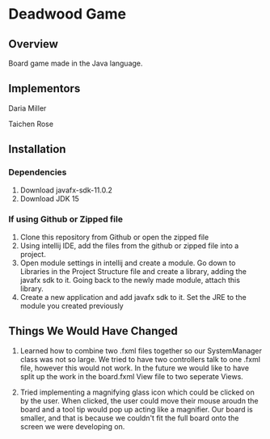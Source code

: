 # Deadwood Game

## Overview

Board game made in the Java language.

## Implementors

Daria Miller

Taichen Rose

## Installation

### Dependencies
1. Download javafx-sdk-11.0.2
2. Download JDK 15

### If using Github or Zipped file
1. Clone this repository from Github or open the zipped file
2. Using intellij IDE, add the files from the github or zipped file into a project.
3. Open module settings in intellij and create a module. Go down to Libraries in the Project Structure file and create a library, adding the javafx sdk to it. Going back to the newly made module, attach this library.
4. Create a new application and add javafx sdk to it. Set the JRE to the module you created previously

## Things We Would Have Changed

1. Learned how to combine two .fxml files together so our SystemManager class was not so large. We tried to have two controllers talk to one .fxml file, however this would not work. In the future we would like to have split up the work in the board.fxml View file to two seperate Views.

2. Tried implementing a magnifying glass icon which could be clicked on by the user. When clicked, the user could move their mouse aroudn the board and a tool tip would pop up acting like a magnifier. Our board is smaller, and that is because we couldn't fit the full board onto the screen we were developing on.
